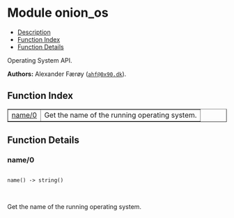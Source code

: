 

# Module onion_os #
* [Description](#description)
* [Function Index](#index)
* [Function Details](#functions)

Operating System API.

__Authors:__ Alexander Færøy ([`ahf@0x90.dk`](mailto:ahf@0x90.dk)).

<a name="index"></a>

## Function Index ##


<table width="100%" border="1" cellspacing="0" cellpadding="2" summary="function index"><tr><td valign="top"><a href="#name-0">name/0</a></td><td>Get the name of the running operating system.</td></tr></table>


<a name="functions"></a>

## Function Details ##

<a name="name-0"></a>

### name/0 ###

<pre><code>
name() -&gt; string()
</code></pre>
<br />

Get the name of the running operating system.

